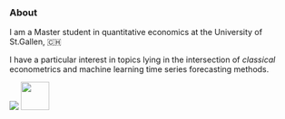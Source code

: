 ### About 

I am a Master student in quantitative economics at the University of St.Gallen, 🇨🇭

I have a particular interest in topics lying in the intersection of *classical* econometrics and machine learning time series forecasting methods. 

<img src="https://github-readme-stats.vercel.app/api/top-langs?username=nathaliemayor&layout=compact&theme=dark"/>

<a href="https://www.linkedin.com/in/nathaliemayor/">
    <img height="50" src="https://cdn2.iconfinder.com/data/icons/social-icon-3/512/social_style_3_in-306.png"/>
</a>
